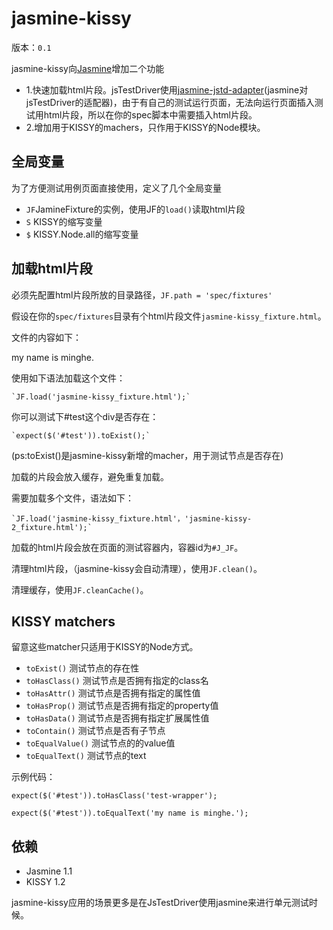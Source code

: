 # jasmine-kissy

版本：`0.1`

jasmine-kissy向[Jasmine](http://pivotal.github.com/jasmine/)增加二个功能

- 1.快速加载html片段。jsTestDriver使用[jasmine-jstd-adapter](https://github.com/ibolmo/jasmine-jstd-adapter)(jasmine对jsTestDriver的适配器)，由于有自己的测试运行页面，无法向运行页面插入测试用html片段，所以在你的spec脚本中需要插入html片段。
- 2.增加用于KISSY的machers，只作用于KISSY的Node模块。
  
## 全局变量
为了方便测试用例页面直接使用，定义了几个全局变量

- `JF`JamineFixture的实例，使用JF的`load()`读取html片段
- `S` KISSY的缩写变量
- `$` KISSY.Node.all的缩写变量

## 加载html片段
必须先配置html片段所放的目录路径，`JF.path = 'spec/fixtures'`

假设在你的`spec/fixtures`目录有个html片段文件`jasmine-kissy_fixture.html`。

文件的内容如下：
    <div id="test" class="test-wrapper">
        my name is minghe.
    </div>

使用如下语法加载这个文件：

    `JF.load('jasmine-kissy_fixture.html');`

你可以测试下#test这个div是否存在：

    `expect($('#test')).toExist();`

(ps:toExist()是jasmine-kissy新增的macher，用于测试节点是否存在)

加载的片段会放入缓存，避免重复加载。

需要加载多个文件，语法如下：

    `JF.load('jasmine-kissy_fixture.html'，'jasmine-kissy-2_fixture.html');`

加载的html片段会放在页面的测试容器内，容器id为`#J_JF`。

清理html片段，（jasmine-kissy会自动清理），使用`JF.clean()`。

清理缓存，使用`JF.cleanCache()`。

## KISSY matchers

留意这些matcher只适用于KISSY的Node方式。


- `toExist()` 测试节点的存在性
- `toHasClass()` 测试节点是否拥有指定的class名
- `toHasAttr()` 测试节点是否拥有指定的属性值
- `toHasProp()` 测试节点是否拥有指定的property值
- `toHasData()` 测试节点是否拥有指定扩展属性值
- `toContain()` 测试节点是否有子节点
- `toEqualValue()` 测试节点的的value值
- `toEqualText()` 测试节点的text

示例代码：

  `expect($('#test')).toHasClass('test-wrapper');`

  `expect($('#test')).toEqualText('my name is minghe.');`


## 依赖

- Jasmine 1.1
- KISSY 1.2

jasmine-kissy应用的场景更多是在JsTestDriver使用jasmine来进行单元测试时候。

